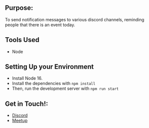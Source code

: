 ## Purpose:
To send notification messages to various discord channels, reminding people that there is an event today.

## Tools Used
- Node

## Setting Up your Environment
- Install Node 16.
- Install the dependencies with `npm install`
- Then, run the development server with `npm run start`

## Get in Touch!:
- [Discord](https://discord.gg/jFD8dZP)
- [Meetup](https://www.meetup.com/open-sgf)